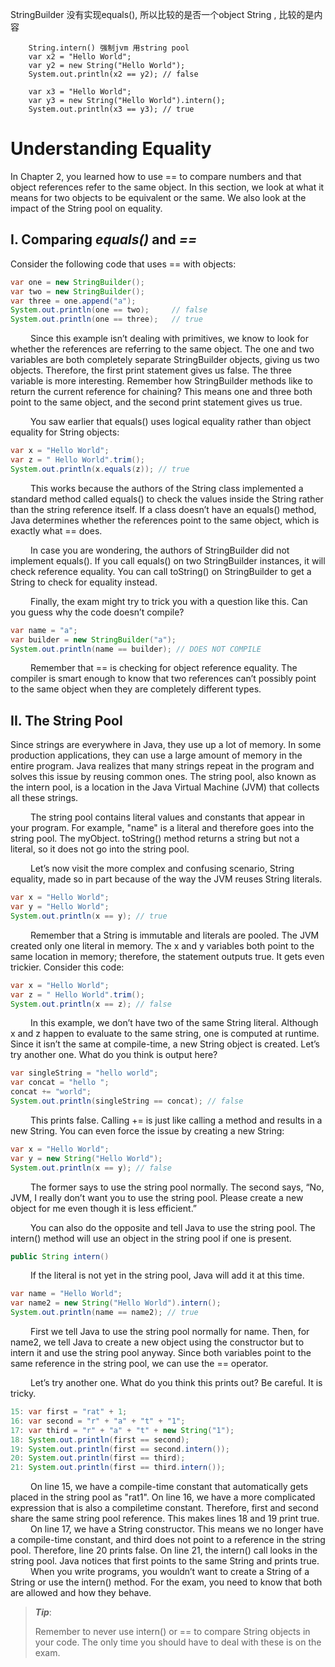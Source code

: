 StringBuilder 没有实现equals(), 所以比较的是否一个object
String , 比较的是内容

        String.intern() 强制jvm 用string pool
        var x2 = "Hello World";
        var y2 = new String("Hello World");
        System.out.println(x2 == y2); // false

        var x3 = "Hello World";
        var y3 = new String("Hello World").intern();
        System.out.println(x3 == y3); // true    

# Understanding Equality

In Chapter 2, you learned how to use == to compare numbers and that object references
refer to the same object. In this section, we look at what it means for two objects to be
equivalent or the same. We also look at the impact of the String pool on equality.

## I. Comparing *equals()* and *==*

Consider the following code that uses == with objects:

```java
var one = new StringBuilder();
var two = new StringBuilder();
var three = one.append("a");
System.out.println(one == two);     // false
System.out.println(one == three);   // true
```

&emsp;&emsp;
Since this example isn’t dealing with primitives, we know to look for whether the references are referring to the 
same object. The one and two variables are both completely separate StringBuilder objects, giving us two objects. 
Therefore, the first print statement gives us false. The three variable is more interesting. Remember how StringBuilder
methods like to return the current reference for chaining? This means one and three both
point to the same object, and the second print statement gives us true.

&emsp;&emsp;
You saw earlier that equals() uses logical equality rather than object equality for
String objects:

```java
var x = "Hello World";
var z = " Hello World".trim();
System.out.println(x.equals(z)); // true
```

&emsp;&emsp;
This works because the authors of the String class implemented a standard method
called equals() to check the values inside the String rather than the string reference itself.
If a class doesn’t have an equals() method, Java determines whether the references point to
the same object, which is exactly what == does. <br />

&emsp;&emsp;
In case you are wondering, the authors of StringBuilder did not implement equals(). If
you call equals() on two StringBuilder instances, it will check reference equality. You can call
toString() on StringBuilder to get a String to check for equality instead.

&emsp;&emsp;
Finally, the exam might try to trick you with a question like this. Can you guess why the
code doesn’t compile?

```java
var name = "a";
var builder = new StringBuilder("a");
System.out.println(name == builder); // DOES NOT COMPILE
```

&emsp;&emsp;
Remember that == is checking for object reference equality. The compiler is smart enough
to know that two references can’t possibly point to the same object when they are completely different types.

## II. The String Pool

Since strings are everywhere in Java, they use up a lot of memory. In some production applications, they can use a large 
amount of memory in the entire program. Java realizes that
many strings repeat in the program and solves this issue by reusing common ones. The string
pool, also known as the intern pool, is a location in the Java Virtual Machine (JVM) that
collects all these strings. <br />

&emsp;&emsp;
The string pool contains literal values and constants that appear in your program.
For example, "name" is a literal and therefore goes into the string pool. The myObject.
toString() method returns a string but not a literal, so it does not go into the string pool. <br />

&emsp;&emsp;
Let’s now visit the more complex and confusing scenario, String equality, made so in part
because of the way the JVM reuses String literals.

```java
var x = "Hello World";
var y = "Hello World";
System.out.println(x == y); // true
```

&emsp;&emsp;
Remember that a String is immutable and literals are pooled. The JVM created only one
literal in memory. The x and y variables both point to the same location in memory; therefore, the statement 
outputs true. It gets even trickier. Consider this code:

```java
var x = "Hello World";
var z = " Hello World".trim();
System.out.println(x == z); // false
```

&emsp;&emsp;
In this example, we don’t have two of the same String literal. Although x and z happen to evaluate to the same string, one is computed at runtime. Since it isn’t the same at
compile-time, a new String object is created. Let’s try another one. What do you think is
output here?

```java
var singleString = "hello world";
var concat = "hello ";
concat += "world";
System.out.println(singleString == concat); // false
```

&emsp;&emsp;
This prints false. Calling += is just like calling a method and results in a new String.
You can even force the issue by creating a new String:

```java
var x = "Hello World";
var y = new String("Hello World");
System.out.println(x == y); // false
```

&emsp;&emsp;
The former says to use the string pool normally. The second says, “No, JVM, I really
don’t want you to use the string pool. Please create a new object for me even though it is less
efficient.”

&emsp;&emsp;
You can also do the opposite and tell Java to use the string pool. The intern() method will
use an object in the string pool if one is present.

```java
public String intern()
```

&emsp;&emsp;
If the literal is not yet in the string pool, Java will add it at this time.

```java
var name = "Hello World";
var name2 = new String("Hello World").intern();
System.out.println(name == name2); // true
```

&emsp;&emsp;
First we tell Java to use the string pool normally for name. Then, for name2, we tell
Java to create a new object using the constructor but to intern it and use the string pool
anyway. Since both variables point to the same reference in the string pool, we can use the
== operator.

&emsp;&emsp;
Let’s try another one. What do you think this prints out? Be careful. It is tricky.

```java
15: var first = "rat" + 1;
16: var second = "r" + "a" + "t" + "1";
17: var third = "r" + "a" + "t" + new String("1");
18: System.out.println(first == second);
19: System.out.println(first == second.intern());
20: System.out.println(first == third);
21: System.out.println(first == third.intern());
```

&emsp;&emsp;
On line 15, we have a compile-time constant that automatically gets placed in the string
pool as "rat1". On line 16, we have a more complicated expression that is also a compiletime constant. Therefore, first and second share the same string pool reference. This
makes lines 18 and 19 print true. <br />
&emsp;&emsp;
On line 17, we have a String constructor. This means we no longer have a compile-time
constant, and third does not point to a reference in the string pool. Therefore, line 20 prints
false. On line 21, the intern() call looks in the string pool. Java notices that first points to the
same String and prints true. <br />
&emsp;&emsp;
When you write programs, you wouldn’t want to create a String of a String or use
the intern() method. For the exam, you need to know that both are allowed and how
they behave.

> **_Tip_**: <br />
> 
> Remember to never use intern() or == to compare String objects in
your code. The only time you should have to deal with these is on the
exam.
